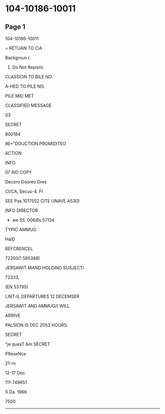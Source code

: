 # 104-10186-10011

## Page 1

104-10186-10011

= RÉTUAN TO CiA

Backgroun.r.

1. Do Not Repistic

CLASSION TO BILE NO.

A-HED TO PILE NO.

PILE MID MET

CLASSIFIED MESSAGE

03

SECRET

800184

#E•"DOUCTION PROMIDITEO

ACTION

INFO

07 RID COPY

Decoro Dooreo Dres

CI/CA, Secus-4, FI

SEE Pas 1017552 CITE UNAVE A530)

INFO DIRECTOR

- we 55. 006i8s.57134

TYPIC AMMUG

HaID

REFCRENCEL

72350(1 565388)

JERSAWIT MAND HOLDING SUSJECT/

72333,

(EN 53795)

LINT-IL DEPARTURES 12 DECEMSER

JERSAWIT AND AMMUG/I WILL

ARRIVE

PALSION IS DEC 2053 HOURS.

SECRET

"je quesT Am SÉCRET

PReseNce

21-го

12-17 Dec.

111-749651

1i Da. 1966

7500

---

